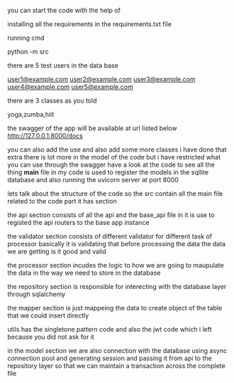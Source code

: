 you can start the code with the help of 

installing all the requirements in the requirements.txt file 

running cmd

python -m src 


there are 5 test users in the data base 

user1@example.com
user2@example.com
user3@example.com
user4@example.com
user5@example.com


there are 3 classes as you told 

yoga,zumba,hiit



the swagger of the app will be available at url listed below
http://127.0.0.1:8000/docs

you can also add the use and also add some more classes i have done that extra there is lot more in the model of the code but i have restricted what you can use through the swagger have a look at the code to see all the thing 
__main__
file in my code is used to register the models in the sqllite database and also running the uvicorn server at port 8000

lets talk about the structure of the code so the src contain all the main file related to the code part it has section

the api section consists of all the api and the base_api file in it is use to registed the api routers to the base app instance 

the validator section consists of different validator for different task of processor basically it is validating that before processing the data the data we are getting is it good and valid 

the processor section incudes the logic to how we are going to maupulate the data in the way we need to store in the database

the repository section is responsible for interecting with the database layer through sqlalchemy

the mapper section is just mappeing the data to create object of the table that we could insert directly 

utils has the singletone pattern code and also the jwt code which i left because you did not ask for it 

in the model section we are also connection with the database using async connection pool
and generating session and passing it from api to the repository layer so that we can maintain a transaction across the complete file 
